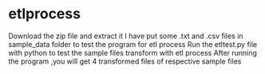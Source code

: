 # etlprocess
Download the zip file and extract it
I have put some .txt and .csv files in sample_data folder to test the program for etl process
Run the etltest.py file with python to test the sample files transform with etl process
After running the program ,you will get 4 transformed files of respective sample files

